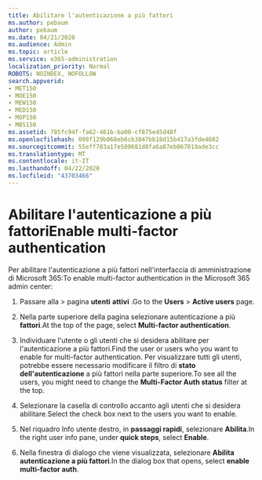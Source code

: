 ```yaml
---
title: Abilitare l'autenticazione a più fattori
ms.author: pebaum
author: pebaum
ms.date: 04/21/2020
ms.audience: Admin
ms.topic: article
ms.service: o365-administration
localization_priority: Normal
ROBOTS: NOINDEX, NOFOLLOW
search.appverid:
- MET150
- MOE150
- MEW150
- MED150
- MOP150
- MBS150
ms.assetid: 785fc94f-fa62-461b-ba00-cf875e45d48f
ms.openlocfilehash: 098f129b068eb6cb3847bb18d15b417a3fde4602
ms.sourcegitcommit: 55eff703a17e500681d8fa6a87eb067019ade3cc
ms.translationtype: MT
ms.contentlocale: it-IT
ms.lasthandoff: 04/22/2020
ms.locfileid: "43703466"
---
```

# <a name="enable-multi-factor-authentication"></a><span data-ttu-id="640e4-102">Abilitare l'autenticazione a più fattori</span><span class="sxs-lookup"><span data-stu-id="640e4-102">Enable multi-factor authentication</span></span>

<span data-ttu-id="640e4-103">Per abilitare l'autenticazione a più fattori nell'interfaccia di amministrazione di Microsoft 365:</span><span class="sxs-lookup"><span data-stu-id="640e4-103">To enable multi-factor authentication in the Microsoft 365 admin center:</span></span>

1. <span data-ttu-id="640e4-104">Passare alla \> pagina **utenti** **attivi** .</span><span class="sxs-lookup"><span data-stu-id="640e4-104">Go to the **Users** \> **Active users** page.</span></span>
    
2. <span data-ttu-id="640e4-105">Nella parte superiore della pagina selezionare autenticazione a più **fattori**.</span><span class="sxs-lookup"><span data-stu-id="640e4-105">At the top of the page, select **Multi-factor authentication**.</span></span> 
    
3. <span data-ttu-id="640e4-106">Individuare l'utente o gli utenti che si desidera abilitare per l'autenticazione a più fattori.</span><span class="sxs-lookup"><span data-stu-id="640e4-106">Find the user or users who you want to enable for multi-factor authentication.</span></span> <span data-ttu-id="640e4-107">Per visualizzare tutti gli utenti, potrebbe essere necessario modificare il filtro di **stato dell'autenticazione** a più fattori nella parte superiore.</span><span class="sxs-lookup"><span data-stu-id="640e4-107">To see all the users, you might need to change the **Multi-Factor Auth status** filter at the top.</span></span>
    
4. <span data-ttu-id="640e4-108">Selezionare la casella di controllo accanto agli utenti che si desidera abilitare.</span><span class="sxs-lookup"><span data-stu-id="640e4-108">Select the check box next to the users you want to enable.</span></span>
    
5.  <span data-ttu-id="640e4-109">Nel riquadro Info utente destro, in **passaggi rapidi**, selezionare **Abilita**.</span><span class="sxs-lookup"><span data-stu-id="640e4-109">In the right user info pane, under **quick steps**, select **Enable**.</span></span> 
    
6. <span data-ttu-id="640e4-110">Nella finestra di dialogo che viene visualizzata, selezionare **Abilita autenticazione a più fattori**.</span><span class="sxs-lookup"><span data-stu-id="640e4-110">In the dialog box that opens, select **enable multi-factor auth**.</span></span> 
    

